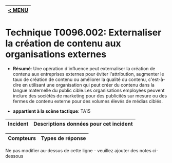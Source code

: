|[< MENU](../../README.md)|
|---|
# Technique T0096.002: Externaliser la création de contenu aux organisations externes

* **Résumé**: Une opération d'influence peut externaliser la création de contenu aux entreprises externes pour éviter l'attribution, augmenter le taux de création de contenu ou améliorer la qualité du contenu, c'est-à-dire en utilisant une organisation qui peut créer du contenu dans la langue maternelle du public cible.Les organisations employées peuvent inclure des sociétés de marketing pour des publicités sur mesure ou des fermes de contenu externe pour des volumes élevés de médias ciblés.

* **appartient à la scène tactique**: TA15


|Incident |Descriptions données pour cet incident |
|-------- |-------------------- |



|Compteurs |Types de réponse |
|-------- |-------------- |


Ne pas modifier au-dessus de cette ligne - veuillez ajouter des notes ci-dessous